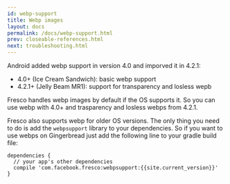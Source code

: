 ```yaml
---
id: webp-support
title: Webp images
layout: docs
permalink: /docs/webp-support.html
prev: closeable-references.html
next: troubleshooting.html
---
```


Android added webp support in version 4.0 and imporved it in 4.2.1:

* 4.0+ (Ice Cream Sandwich): basic webp support
* 4.2.1+ (Jelly Beam MR1): support for transparency and losless wepb

Fresco handles webp images by default if the OS supports it. So you can use webp with 4.0+ and trasparency and losless webps from 4.2.1.

Fresco also supports webp for older OS versions. The only thing you need to do is add the `webpsupport` library to your dependencies. So if you want to use webps on Gingerbread just add the following line to your gradle build file:

```
dependencies {
  // your app's other dependencies
  compile 'com.facebook.fresco:webpsupport:{{site.current_version}}'
}
```
